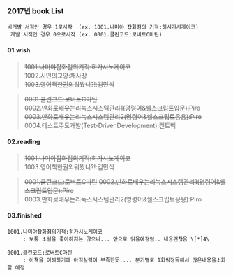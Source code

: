 

### 2017년 book List

``` text
비개발 서적인 경우 1로시작  (ex. 1001.나미야 잡화점의 기적:히시가시게이코)
 개발 서적인 경우 0으로시작 (ex. 0001.클린코드:로버트C마틴)
```

#### 01.wish

> <strike>1001.나미야잡화점의기적:히가시노게이코</strike>  
> 1002.시민의교양:채사장  
> <strike>1003.영어책한권외워봤니?!:김민식 </strike>


> <strike>0001.클린코드:로버트C마틴</strike>  
> <strike>0002.만화로배우는리눅스시스템관리1(명령어&쉘스크립트입문):Piro</strike>  
> <strike>0003.만화로배우는리눅스시스템관리2(명령어&쉘스크립트응용):Piro</strike>  
>  0004.테스트주도개발(Test-DrivenDevelopment):켄트벡  



#### 02.reading

> <strike>1001.나미야잡화점의기적:히가시노게이코</strike>  
> 1003.영어책한권외워봤니?!:김민식  


> <strike>0001.클린코드:로버트C마틴</strike>
> <strike>0002.만화로배우는리눅스시스템관리1(명령어&쉘스크립트입문):Piro</strike>  
> 0003.만화로배우는리눅스시스템관리2(명령어&쉘스크립트응용):Piro  

#### 03.finished
```
1001.나미야잡화점의기적:히가시노게이코  
     : 보통 소설을 좋아하지는 않으나... 앞으로 읽을예정임.. 내용괜찮음 \[*]4\

``` 
  
``` 
0001.클린코드:로버트C마틴
     : 이책을 이해하기에 아직실력이 부족한듯.... 분기별로 1회씩정독해서 많은내용을소화할 예정
     

``` 



